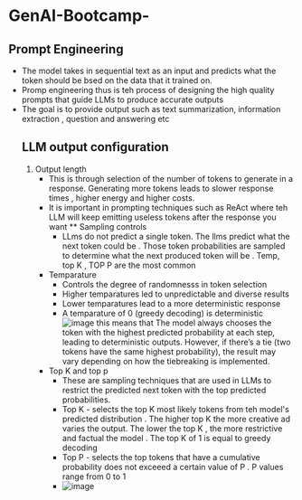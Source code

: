 # GenAI-Bootcamp-


## Prompt Engineering 
- The model takes in sequential text as an input and predicts what the token should be bsed on the data that it trained on.
- Promp engineering thus is teh process of designing the high quality prompts that guide LLMs to produce accurate outputs
- The goal is to provide output such as text summarization, information extraction , question and answering etc
  ##  LLM output configuration
  1. Output length
     - This is through selection of the number of tokens to generate in a  response. Generating more tokens leads to slower response times , higher energy and higher costs.
     - It is important in prompting techniques such as ReAct where teh LLM will keep emitting useless tokens after the response you want
       **  Sampling controls
          - LLms do not predict a single token. The llms predict what the next token could be . Those token probabilities are sampled to determine what the next produced token will be . Temp, top K , TOP P are the most common
      * Temparature
        - Controls the degree of randomnesss in token selection
        - Higher temparatures led to unpredictable and diverse results
        - Lower temparatures lead to a more deterministic response
        - A temparature of 0 (greedy decoding) is deterministic
          ![image](https://github.com/user-attachments/assets/ea07a847-ce1d-499f-8e18-b7763b75b8a6)
          this means that The model always chooses the token with the highest predicted probability at each step, leading to deterministic outputs.
However, if there’s a tie (two tokens have the same highest probability), the result may vary depending on how the tiebreaking is implemented.
      * Top K and top p
        - These are sampling techniques that are used in LLMs to restrict the predicted next token with the top predicted probabilities.
        - Top K - selects the top K most likely tokens from teh model's predicted distribution . The higher top K the more creative ad varies the output\. The lower the top K , the more restrictive and factual the model . The top K of 1 is equal to greedy decoding
        - Top P - selects the top tokens that have a cumulative probability does not exceeed a certain value of P . P values range from 0 to 1
        - ![image](https://github.com/user-attachments/assets/b69c7177-9c9b-4a91-bbf4-19989c716f5f)

          


